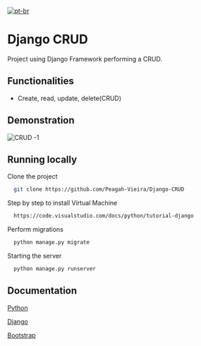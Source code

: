 [![pt-br](https://img.shields.io/badge/lang-pt--br-green.svg)](https://github.com/Peagah-Vieira/Django-CRUD/edit/main/README-ptBR.md)

# Django CRUD

Project using Django Framework performing a CRUD.

## Functionalities

- Create, read, update, delete(CRUD)

## Demonstration

![CRUD -1](https://github.com/Peagah-Vieira/Django-CRUD/assets/105545343/2fe8ef38-cd6e-446b-8dee-d7fef1dcd668)

## Running locally

Clone the project

```bash
  git clone https://github.com/Peagah-Vieira/Django-CRUD
```

Step by step to install Virtual Machine

```bash
  https://code.visualstudio.com/docs/python/tutorial-django
```
Perform migrations

```bash
  python manage.py migrate
```

Starting the server

```bash
  python manage.py runserver
```

## Documentation

[Python](https://www.python.org)

[Django](https://www.djangoproject.com)

[Bootstrap](https://getbootstrap.com)
